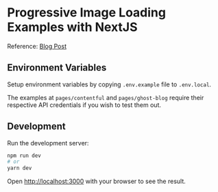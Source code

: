 # Progressive Image Loading Examples with NextJS

Reference: [Blog Post](https://www.yzlow.com/progressive-image-loading-with-nextjs/)

## Environment Variables

Setup environment variables by copying `.env.example` file to `.env.local`.

The examples at `pages/contentful` and `pages/ghost-blog` require their respective API credentials if you wish to test them out.

## Development

Run the development server:

```bash
npm run dev
# or
yarn dev
```

Open [http://localhost:3000](http://localhost:3000) with your browser to see the result.
